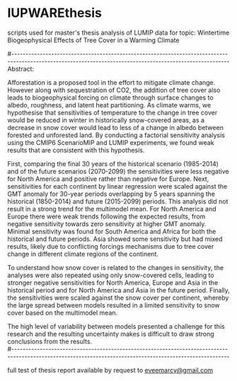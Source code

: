 # IUPWAREthesis
scripts used for master's thesis analysis of LUMIP data for topic: Wintertime Biogeophysical Effects of Tree Cover in a Warming Climate 

#----------------------------------------------------------------------------------------------------------------------------------------------------------
Abstract:

Afforestation is a proposed tool in the effort to mitigate climate change. However along with sequestration of CO2, the addition of tree cover also leads to biogeophysical forcing on climate through surface changes to albedo, roughness, and latent heat partitioning. As climate warms, we hypothesise that sensitivities of temperature to the change in tree cover would be reduced in winter in historically snow-covered areas, as a decrease in snow cover would lead to less of a change in albedo between forested and unforested land. By conducting a factorial sensitivity analysis using the CMIP6 ScenarioMIP and LUMIP experiments, we found weak results that are consistent with this hypothesis. 

First, comparing the final 30 years of the historical scenario (1985-2014) and of the future scenarios (2070-2099) the sensitivities were less negative for North America and positive rather than negative for Europe.  Next, sensitivities for each continent by linear regression were scaled against the GMT anomaly for 30-year periods overlapping by 5 years spanning the historical (1850-2014) and future (2015-2099) periods. This analysis did not result in a strong trend for the multimodel mean. For North America and Europe there were weak trends following the expected results, from negative sensitivity towards zero sensitivity at higher GMT anomaly. Minimal sensitivity was found for South America and Africa for both the historical and future periods. Asia showed some sensitivity but had mixed results, likely due to conflicting forcings mechanisms due to tree cover change in different climate regions of the continent. 

To understand how snow cover is related to the changes in sensitivity, the analyses were also repeated using only snow-covered cells, leading to stronger negative sensitivities for North America, Europe and Asia in the historical period and for North America and Asia in the future period. Finally, the sensitivities were scaled against the snow cover per continent, whereby the large spread between models resulted in a limited sensitivity to snow cover based on the multimodel mean. 

The high level of variability between models presented a challenge for this research and the resulting uncertainty makes is difficult to draw strong conclusions from the results.  
#----------------------------------------------------------------------------------------------------------------------------------------------------------

full test of thesis report available by request to eveemarcy@gmail.com
